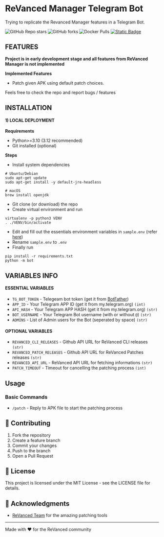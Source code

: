 # ReVanced Manager Telegram Bot

Trying to replicate the Revanced Manager features in a Telegram Bot.

![GitHub Repo stars](https://img.shields.io/github/stars/vinayak-7-0-3/Revanced-Manager-Telegram?style=for-the-badge)
![GitHub forks](https://img.shields.io/github/forks/vinayak-7-0-3/Revanced-Manager-Telegram?style=for-the-badge)
![Docker Pulls](https://img.shields.io/docker/pulls/weebzbots/revanced-manager-telegrama?style=for-the-badge)
[![Static Badge](https://img.shields.io/badge/support-pink?style=for-the-badge)](https://t.me/weebzgroup)


## FEATURES

**Project is in early development stage and all features from ReVanced Manager is not implemented**

**Implemented Features**
 - Patch given APK using default patch choices.

Feels free to check the repo and report bugs / features

## INSTALLATION


#### 1) LOCAL DEPLOYMENT

**Requirements**
- Python>=3.10 (3.12 recommended) 
- Git installed (optional)

**Steps**
- Install system dependencies
```
# Ubuntu/Debian
sudo apt-get update
sudo apt-get install -y default-jre-headless

# macOS
brew install openjdk
```
- Git clone (or download) the repo
- Create virtual environment and run
```
virtualenv -p python3 VENV
. ./VENV/bin/activate
```
- Edit and fill out the essentials environment variables in `sample.env` (refer [here](#variables-info))
- Rename `sample.env` to `.env`
- Finally run
```
pip install -r requirements.txt
python -m bot
```

## VARIABLES INFO

#### ESSENTIAL VARIABLES
- `TG_BOT_TOKEN` - Telegeam bot token (get it from [BotFather](https://t.me/BotFather))
- `APP_ID` - Your Telegram APP ID (get it from my.telegram.org) `(int)`
- `API_HASH` - Your Telegram APP HASH (get it from my.telegram.org) `(str)`
- `BOT_USERNAME` - Your Telegram Bot username (with or without `@`) `(str)`
- `ADMINS` - List of Admin users for the Bot (seperated by space) `(str)`

#### OPTIONAL VARIABLES
- `REVANCED_CLI_RELEASES` - Github API URL for ReVanced CLI releases `(str)`
- `REVANCED_PATCH_RELEASES` - Github API URL for ReVanced Patches releases `(str)`
- `REVANCED_API_URL` - ReVanced API URL for fetching informations `(str)`
- `PATCH_TIMEOUT` - Timeout for cancelling the patching process `(int)`


## Usage

### Basic Commands

- `/patch` - Reply to APK file to start the patching process


## 🤝 Contributing

1. Fork the repository
2. Create a feature branch
3. Commit your changes
4. Push to the branch
5. Open a Pull Request

## 📄 License

This project is licensed under the MIT License - see the LICENSE file for details.

## 🙏 Acknowledgments

- [ReVanced Team](https://github.com/ReVanced) for the amazing patching tools

---

Made with ❤️ for the ReVanced community
